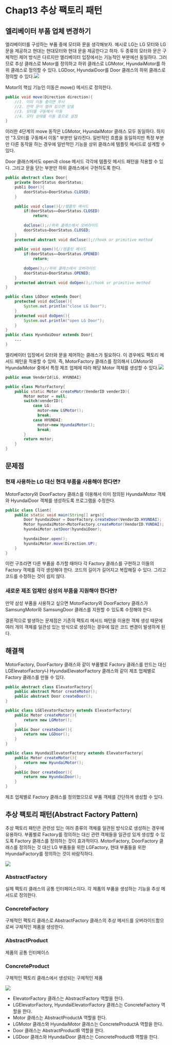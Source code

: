 # Chap13 추상 팩토리 패턴
## 엘리베이터 부품 업체 변경하기
엘리베이터를 구성하는 부품 중에 모터와 문을 생각해보자. 예시로 LG는 LG 모터와 LG 문을 제공하고 현대는 현대모터와 현대 문을 제공한다고 하자. 두 종류의 모터와 문은 구체적인 제어 방식은 다르지만 엘리베이터 입장에서는 기능적인 부분에선 동일하다. 그러므로 추상 클래스로 Motor를 정의하고 하위 클래스로 LGMotor, HyundaiMotor를 하위 클래스로 정의할 수 있다. LGDoor, HyundaiDoor를 Door 클래스의 하위 클래스로 정의할 수 있다.![](https://velog.velcdn.com/images/yh_lee/post/0b42a6fe-cecf-444d-bcf9-610c20bcad75/image.png)

Motor의 핵심 기능인 이동은 move() 메서드로 정의한다. 
```java
public void move(Direction direction){
	//1. 이미 이동 중이면 무시
    //2. 만약 문이 열려 있으면 닫음
    //3. 모터를 구동해서 이동
    //4. 모터 상태를 이동 중으로 설정
}	
```
이러한 4단계의 move 동작은 LGMotor, HyundaiMotor 클래스 모두 동일하다. 하지만 "3.모터를 구동해서 이동" 부분만 달라진다. 일반적인 흐름을 동일하지만 특정 부분만 다른 동작을 하는 경우에 일반적인 기능을 상위 클래스에 템플릿 메서드로 설계할 수 있다. 

Door 클래스에서도 open과 close 메서드 각각에 템플릿 메서드 패턴을 적용할 수 있다. 그리고 문을 닫는 부분만 하위 클래스에서 구현하도록 한다.
```java
public abstract class Door{
	private DoorStatus doorStatus;
    publi Door(){
    	doorStatus=DoorStatus.CLOSED;
    }
    
    public void close(){//템플릿 메서드 
    	if(doorStatus==DoorStatus.CLOSED)
        	return;
        
        doClose();//하위 클래스에서 오버라이드
        doorStatus=DoorStatus.CLOSED;
    }
    protected abstract void doClose();//hook or primitive method
    
    public void open(){//템플릿 메서드
    	if(doorStatus==DoorStatus.OPENED)
        	return;
        
        doOpen();//하위 클래스에서 오버라이드
        doorStatus=DoorStatus.OPENED;
    }
    protected abstract void doOpen();//hook or primitive method
}

public class LGDoor extends Door{
	protected void doClose(){
    	System.out.println("close LG Door");
    }
    protected void doOpen(){
    	System.out.println("open LG Door");
    }	
}
public class HyundaiDoor extends Door{
	...
}
```
엘리베이터 입장에서 모터와 문을 제어하는 클래스가 필요하다. 이 경우에도 팩토리 메서드 패턴을 적용할 수 있따. 즉, MotorFactory 클래스를 정의해서 LGMotor와 HyundaiMotor 중에서 특정 제조 업체에 따라 해당 Motor 객체를 생성할 수 있다.![](https://velog.velcdn.com/images/yh_lee/post/a1c52718-8ae9-45e8-8ecf-2230fb06f47b/image.png)
```java
public enum VenderId{LG, HYUNDAI}

public class MotorFactory{
	public static Motor createMotr(VenderID venderID){
    	Motor motor = null;
        switch(venderID){
        	case LG:
              motor=new LGMotor();
              break;
            case HYUNDAI:
              motor=new HyundaiMotor();
              break;
		}	
        return motor;
    }
}
```


## 문제점
### 현재 사용하는 LG 대신 현대 부품을 사용해야 한다면?
MotorFactory와 DoorFactory 클래스를 이용해서 이미 정의된 HyundaiMotor 객체와 HyundaiDoor 객체를 생성하도록 프로그램을 수정한다.

```java
public class Client{
	public static void main(String[] args){
    	Door hyundaiDoor = DoorFactory.createDoor(VendorID.HYUNDAI);
        Motor hyundaiMotor=MotorFactory.createMotor(VendorID.YUNDAI);
        hyundaiMotor.setDoor(hyundaiDoor);
        
        hyundaiDoor.open();
        hyundaiMotor.move(Direction.UP);
    }
}
```
이런 구조라면 다른 부품을 추가할 때마다 각 Factory 클래스를 구현하고 이들의 Factory 객체를 각각 생성해야 한다. 코드의 길이가 길어지고 복잡해질 수 있다. 그리고 코드를 수정하는 것이 쉽지 않다.

### 새로운 제조 업체인 삼성의 부품을 지원해야 한다면?
만약 삼성 부품을 사용하고 싶으면 MotorFactory와 DoorFactory 클래스가 SamsungMotor와 SamsungDoor 클래스를 지원할 수 있도록 수정해야 한다. 

결론적으로 발생하는 문제점은 기존의 팩토리 메서드 패턴을 이용한 객체 생성 때문에 여러 개의 객체를 일관성 있는 방식으로 생성하는 경우에 많은 코드 변경이 발생하게 된다.
## 해결책
MotorFactory, DoorFactory 클래스와 같이 부품별로 Factory 클래스를 만드는 대신 LGElevatorFactory나 HyundaiElevatorFactory 클래스와 같이 제조 업체별로 Factory 클래스를 만들 수 있다.
```java
public abstract class ElevatorFactory{
	public abstract Motor createMotor();
    public abstract Door createDoor();
}

public class LGElevatorFactory extends ElevatorFactory{
	public Motor createMotor(){
    	return new LGMotor();
    }
    public Door createDoor(){
    	return new LGDoor();
    }
}

public class HyundaiElevatorFactory extends ElevatorFactory{
	public Motor createMotor(){
    	return new HyundaiMotor();
    }
    public Door createDoor(){
    	return new HyundaiDoor();
    }
}
```
제조 업체별로 Factory 클래스를 정의했으므로 부품 객체를 간단하게 생성할 수 있다.

## 추상 팩토리 패턴(Abstract Factory Pattern)
추상 팩토리 패턴은 관련성 있는 여러 종류의 객체를 일관된 방식으로 생성하는 경우에 유용하다. 부품별로 Factory를 정의하는 대신 관련 객체들을 일관성 있게 생성할 수 있도록 Factory 클래스를 정의하는 것이 효과적이다. MotorFactory, DoorFactory 클래스를 정의하는 것 대신 LG 부품들을 위한 LGFactory, 현대 부품들을 위한 HyundaiFactory를 정의하는 것이 바람직하다.

![](https://velog.velcdn.com/images/yh_lee/post/435a93c4-a89f-491a-8fac-fc3849776ab7/image.png)
### AbstractFactory
실제 팩토리 클래스의 공통 인터페이스이다. 각 제품의 부품을 생성하는 기능을 추상 메서드로 정의한다.
### ConcreteFactory
구체적인 팩토리 클래스로 AbstractFactory 클래스의 추상 메서드를 오버라이드함으로써 구체적인 제품을 생성한다.
### AbstractProduct
제품의 공통 인터페이스
### ConcreteProduct
구체적인 팩토리 클래스에서 생성되는 구체적인 제품

![](https://velog.velcdn.com/images/yh_lee/post/3427d1a9-7bb6-4cdb-b93a-297f77cf9315/image.png)
- ElevatorFactory 클래스는 AbstractFactory 역할을 한다.
- LGElevatorFactory, HyundaiElevatorFactory 클래스는 ConcreteFactory 역할을 한다.
- Motor 클래스는 AbstractProductA 역할을 한다.
- LGMotor 클래스와 HyundaiMotor 클래스는 ConcreteProductA 역할을 한다.
- Door 클래스는 AbstractProductB 역할을 한다.
- LGDoor 클래스와 HyundaiDoor 클래스는 ConcreteProductB 역할을 한다.
